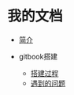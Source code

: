 # 我的文档

* [简介](README.md)

* gitbook搭建
    * [搭建过程](gitbook/build.md)
    * [遇到的问题](gitbook/problem.md)
